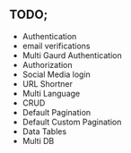 
## TODO;



- Authentication
- email verifications
- Multi Gaurd Authentication
- Authorization
- Social Media login
- URL Shortner
- Multi Language
- CRUD
- Default Pagination
- Default Custom Pagination
- Data Tables
- Multi DB